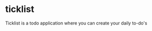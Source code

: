 # ticklist
Ticklist is a todo application where you can create your daily to-do's
<!-- Ticklist is the one todo application where you can add your daily todo -->


<!-- How to setup the project -->

<!-- In order to run this project in your pc 

1) python3 shold install in your pc
2) pip3 is mendatory to run this project
3) once you have downloded this things follow the next step
4) create the folder where you want to put this project
5) download the files in that folder
6) open the terminal and downlod django 
7) open the terminal and change the directory and open the ticklist which is the project name
8) run python3 manage.py makemigrations (To activate db)
9) run python3 manage.py migrate(To complete the bridge of db)
10) run the python3 manage.py runserver (To run the project)
11) if you want to see the entries then in searchbar write /admin after the localhost server in searchbar where you will see admin panel login into it and you will see the table ticklist whatever the operation you will made it in fronend you will see it in admin panel

username: admin
password: admin


NOTE: ALl files are l=included-->
